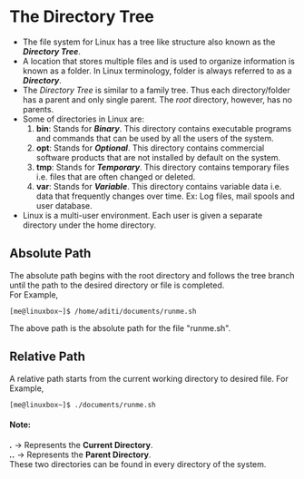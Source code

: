 # The Directory Tree
* The file system for Linux has a tree like structure also known as the ***Directory Tree***.<br>
* A location that stores multiple files and is used to organize information is known as a folder. In Linux terminology, folder is always referred to as a ***Directory***.<br>
* The *Directory Tree* is similar to a family tree. Thus each directory/folder has a parent and only single parent. The *root* directory, however, has no parents.<br>
* Some of directories in Linux are:<br>
  1. **bin**: Stands for ***Binary***. This directory contains executable programs and commands that can be used by all the users of the system.<br>
  2. **opt**: Stands for ***Optional***. This directory contains commercial software products that are not installed by default on the system.
  3. **tmp**: Stands for ***Temporary***. This directory contains temporary files i.e. files that are often changed or deleted.<br>
  4. **var**: Stands for ***Variable***. This directory contains variable data i.e. data that frequently changes over time. Ex: Log files, mail spools and user database.
* Linux is a multi-user environment. Each user is given a separate directory under the home directory.

## Absolute Path
  The absolute path begins with the root directory and follows the tree branch until the path to the desired directory or file is completed.<br>
  For Example,
  ```console
  [me@linuxbox~]$ /home/aditi/documents/runme.sh
  ```
  The above path is the absolute path for the file "runme.sh".

## Relative Path
  A relative path starts from the current working directory to desired file.
  For Example,
  ```console
  [me@linuxbox~]$ ./documents/runme.sh
  ```
#### Note:<br>
  ***.*** -> Represents the **Current Directory**.<br>
  ***..*** -> Represents the **Parent Directory**.<br>
  These two directories can be found in every directory of the system.
